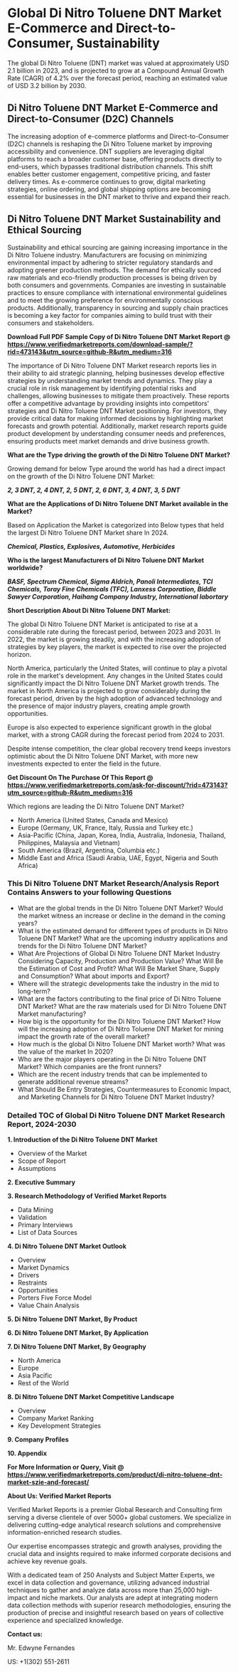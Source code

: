 <h1>Global Di Nitro Toluene DNT Market E-Commerce and Direct-to-Consumer, Sustainability</h1><p class=""><p>The global Di Nitro Toluene (DNT) market was valued at approximately USD 2.1 billion in 2023, and is projected to grow at a Compound Annual Growth Rate (CAGR) of 4.2% over the forecast period, reaching an estimated value of USD 3.2 billion by 2030.</p><h2>Di Nitro Toluene DNT Market E-Commerce and Direct-to-Consumer (D2C) Channels</h2><p>The increasing adoption of e-commerce platforms and Direct-to-Consumer (D2C) channels is reshaping the Di Nitro Toluene market by improving accessibility and convenience. DNT suppliers are leveraging digital platforms to reach a broader customer base, offering products directly to end-users, which bypasses traditional distribution channels. This shift enables better customer engagement, competitive pricing, and faster delivery times. As e-commerce continues to grow, digital marketing strategies, online ordering, and global shipping options are becoming essential for businesses in the DNT market to thrive and expand their reach.</p><h2>Di Nitro Toluene DNT Market Sustainability and Ethical Sourcing</h2><p>Sustainability and ethical sourcing are gaining increasing importance in the Di Nitro Toluene industry. Manufacturers are focusing on minimizing environmental impact by adhering to stricter regulatory standards and adopting greener production methods. The demand for ethically sourced raw materials and eco-friendly production processes is being driven by both consumers and governments. Companies are investing in sustainable practices to ensure compliance with international environmental guidelines and to meet the growing preference for environmentally conscious products. Additionally, transparency in sourcing and supply chain practices is becoming a key factor for companies aiming to build trust with their consumers and stakeholders.</p></p><p class=""><strong>Download Full PDF Sample Copy of Di Nitro Toluene DNT Market Report @ <a href="https://www.verifiedmarketreports.com/download-sample/?rid=473143&utm_source=github-R&utm_medium=316" target="_blank">https://www.verifiedmarketreports.com/download-sample/?rid=473143&utm_source=github-R&utm_medium=316</a></strong></p><p>The importance of&nbsp;Di Nitro Toluene DNT Market research reports lies in their ability to aid strategic planning, helping businesses develop effective strategies by understanding market trends and dynamics. They play a crucial role in risk management by identifying potential risks and challenges, allowing businesses to mitigate them proactively. These reports offer a competitive advantage by providing insights into competitors' strategies and Di Nitro Toluene DNT Market positioning. For investors, they provide critical data for making informed decisions by highlighting market forecasts and growth potential. Additionally, market research reports guide product development by understanding consumer needs and preferences, ensuring products meet market demands and drive business growth.</p><p><strong>What are the&nbsp;Type driving the growth of the Di Nitro Toluene DNT Market?</strong></p><p id="" class="">Growing demand for below Type around the world has had a direct impact on the growth of the Di Nitro Toluene DNT Market:</p><p class=""><em><strong>2, 3 DNT, 2, 4 DNT, 2, 5 DNT, 2, 6 DNT, 3, 4 DNT, 3, 5 DNT</strong></em></p><p class=""><strong>What are the&nbsp;Applications&nbsp;of Di Nitro Toluene DNT Market available in the Market?</strong></p><p id="" class="">Based on Application the Market is categorized into Below types that held the largest Di Nitro Toluene DNT Market share In 2024.</p><p class=""><em><strong>Chemical, Plastics, Explosives, Automotive, Herbicides</strong></em></p><p class=""><strong>Who is the largest Manufacturers of Di Nitro Toluene DNT Market worldwide?</strong></p><p><em><strong>BASF, Spectrum Chemical, Sigma Aldrich, Panoli Intermediates, TCI Chemicals, Toray Fine Chemicals (TFC), Lanxess Corporation, Biddle Sawyer Corporation, Haihang Company Industry, International labortary</strong></em></p><p id="" class=""><strong>Short Description About Di Nitro Toluene DNT Market:</strong></p><p>The global Di Nitro Toluene DNT Market is anticipated to rise at a considerable rate during the forecast period, between 2023 and 2031. In 2022, the market is growing steadily, and with the increasing adoption of strategies by key players, the market is expected to rise over the projected horizon.</p><p>North America, particularly the United States, will continue to play a pivotal role in the market's development. Any changes in the United States could significantly impact the Di Nitro Toluene DNT Market growth trends. The market in North America is projected to grow considerably during the forecast period, driven by the high adoption of advanced technology and the presence of major industry players, creating ample growth opportunities.</p><p>Europe is also expected to experience significant growth in the global market, with a strong CAGR during the forecast period from 2024 to 2031.</p><p>Despite intense competition, the clear global recovery trend keeps investors optimistic about the Di Nitro Toluene DNT Market, with more new investments expected to enter the field in the future.</p><p id="" class=""><strong>Get Discount On The Purchase Of This Report @ <a href="https://www.verifiedmarketreports.com/ask-for-discount/?rid=473143?utm_source=github-R&utm_medium=316" target="_blank">https://www.verifiedmarketreports.com/ask-for-discount/?rid=473143?utm_source=github-R&utm_medium=316</a></strong></p><p class="">Which regions are leading the Di Nitro Toluene DNT Market?</p><ul><li>North America (United States, Canada and Mexico)</li><li>Europe (Germany, UK, France, Italy, Russia and Turkey etc.)</li><li>Asia-Pacific (China, Japan, Korea, India, Australia, Indonesia, Thailand, Philippines, Malaysia and Vietnam)</li><li>South America (Brazil, Argentina, Columbia etc.)</li><li>Middle East and Africa (Saudi Arabia, UAE, Egypt, Nigeria and South Africa)</li></ul><h3 id="" class="">This Di Nitro Toluene DNT Market Research/Analysis Report Contains Answers to your following Questions</h3><ul><li>What are the global trends in the Di Nitro Toluene DNT Market? Would the market witness an increase or decline in the demand in the coming years?</li><li>What is the estimated demand for different types of products in Di Nitro Toluene DNT Market? What are the upcoming industry applications and trends for the Di Nitro Toluene DNT Market?</li><li>What Are Projections of Global Di Nitro Toluene DNT Market Industry Considering Capacity, Production and Production Value? What Will Be the Estimation of Cost and Profit? What Will Be Market Share, Supply and Consumption? What about imports and Export?</li><li>Where will the strategic developments take the industry in the mid to long-term?</li><li>What are the factors contributing to the final price of Di Nitro Toluene DNT Market? What are the raw materials used for Di Nitro Toluene DNT Market manufacturing?</li><li>How big is the opportunity for the Di Nitro Toluene DNT Market? How will the increasing adoption of Di Nitro Toluene DNT Market for mining impact the growth rate of the overall market?</li><li>How much is the global Di Nitro Toluene DNT Market worth? What was the value of the market In 2020?</li><li>Who are the major players operating in the Di Nitro Toluene DNT Market? Which companies are the front runners?</li><li>Which are the recent industry trends that can be implemented to generate additional revenue streams?</li><li>What Should Be Entry Strategies, Countermeasures to Economic Impact, and Marketing Channels for Di Nitro Toluene DNT Market Industry?</li></ul><h3 id="" class="">Detailed TOC of Global Di Nitro Toluene DNT Market Research Report, 2024-2030</h3><p id="" class=""><strong>1. Introduction of the Di Nitro Toluene DNT Market</strong></p><ul><li>Overview of the Market</li><li>Scope of Report</li><li>Assumptions</li></ul><p id="" class=""><strong>2. Executive Summary</strong></p><p id="" class=""><strong>3. Research Methodology of Verified Market Reports</strong></p><ul><li>Data Mining</li><li>Validation</li><li>Primary Interviews</li><li>List of Data Sources</li></ul><p id="" class=""><strong>4. Di Nitro Toluene DNT Market Outlook</strong></p><ul><li>Overview</li><li>Market Dynamics</li><li>Drivers</li><li>Restraints</li><li>Opportunities</li><li>Porters Five Force Model</li><li>Value Chain Analysis</li></ul><p id="" class=""><strong>5. Di Nitro Toluene DNT Market, By Product</strong></p><p id="" class=""><strong>6. Di Nitro Toluene DNT Market, By Application</strong></p><p id="" class=""><strong>7. Di Nitro Toluene DNT Market, By Geography</strong></p><ul><li>North America</li><li>Europe</li><li>Asia Pacific</li><li>Rest of the World</li></ul><p id="" class=""><strong>8. Di Nitro Toluene DNT Market Competitive Landscape</strong></p><ul><li>Overview</li><li>Company Market Ranking</li><li>Key Development Strategies</li></ul><p id="" class=""><strong>9. Company Profiles</strong></p><p id="" class=""><strong>10. Appendix</strong></p><p id="" class=""><strong>For More Information or Query, Visit @ <a href="https://www.verifiedmarketreports.com/product/di-nitro-toluene-dnt-market-szie-and-forecast/" target="_blank">https://www.verifiedmarketreports.com/product/di-nitro-toluene-dnt-market-szie-and-forecast/</a></strong></p><p id="" class=""><strong>About Us: Verified Market Reports</strong></p><p id="" class="">Verified Market Reports is a premier Global Research and Consulting firm serving a diverse clientele of over 5000+ global customers. We specialize in delivering cutting-edge analytical research solutions and comprehensive information-enriched research studies.</p><p id="" class="">Our expertise encompasses strategic and growth analyses, providing the crucial data and insights required to make informed corporate decisions and achieve key revenue goals.</p><p id="" class="">With a dedicated team of 250 Analysts and Subject Matter Experts, we excel in data collection and governance, utilizing advanced industrial techniques to gather and analyze data across more than 25,000 high-impact and niche markets. Our analysts are adept at integrating modern data collection methods with superior research methodologies, ensuring the production of precise and insightful research based on years of collective experience and specialized knowledge.</p><p id="" class=""><strong>Contact us:</strong></p><p id="" class="">Mr. Edwyne Fernandes</p><p id="" class="">US: +1(302) 551-2611</p>